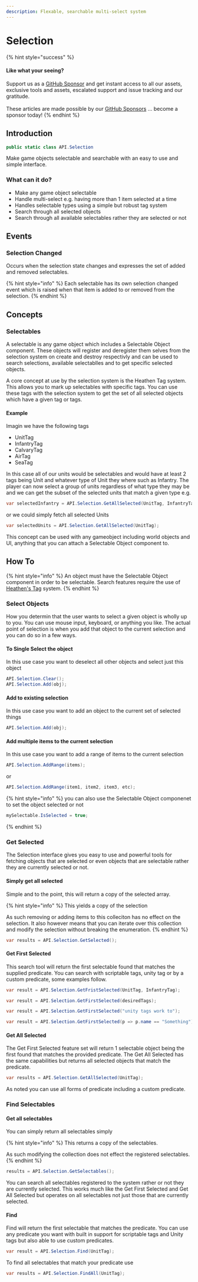 ```yaml
---
description: Flexable, searchable multi-select system
---
```


# Selection

{% hint style="success" %}
#### Like what your seeing?

Support us as a [GitHub Sponsor](../../../where-to-buy/become-a-sponsor.md) and get instant access to all our assets, exclusive tools and assets, escalated support and issue tracking and our gratitude.\
\
These articles are made possible by our [GitHub Sponsors](../../../where-to-buy/become-a-sponsor.md) ... become a sponsor today!
{% endhint %}

## Introduction

```csharp
public static class API.Selection
```

Make game objects selectable and searchable with an easy to use and simple interface.

### What can it do?

* Make any game object selectable
* Handle multi-select e.g. having more than 1 item selected at a time
* Handles selectable types using a simple but robust tag system
* Search through all selected objects
* Search through all available selectables rather they are selected or not&#x20;

## Events

### Selection Changed

Occurs when the selection state changes and expresses the set of added and removed selectables.

{% hint style="info" %}
Each selectable has its own selection changed event which is raised when that item is added to or removed from the selection.
{% endhint %}

## Concepts

### Selectables

A selectable is any game object which includes a Selectable Object component. These objects will register and deregister them selves from the selection system on create and destroy respectivly and can be used to search selections, available selectablles and to get specific selected objects.

A core concept at use by the selection system is the Heathen Tag system. This allows you to mark up selectables with specific tags. You can use these tags with the selection system to get the set of all selected objects which have a given tag or tags.

#### Example

Imagin we have the following tags

* UnitTag
* InfantryTag
* CalvaryTag
* AirTag
* SeaTag

In this case all of our units would be selectables and would have at least 2 tags being Unit and whatever type of Unit they where such as Infantry. The player can now select a group of units regardless of what type they may be and we can get the subset of the selected units that match a given type e.g.&#x20;

```csharp
var selectedInfantry = API.Selection.GetAllSelected(UnitTag, InfantryTag);
```

or we could simply fetch all selected Units

```csharp
var selectedUnits = API.Selection.GetAllSelected(UnitTag);
```

This concept can be used with any gameobject including world objects and UI, anything that you can attach a Selectable Object component to.

## How To

{% hint style="info" %}
An object must have the Selectable Object component in order to be selectable. Search features require the use of [Heathen's Tag](../../../assets/system-core/scriptable-tags.md) system.
{% endhint %}

### Select Objects

How you determin that the user wants to select a given object is wholly up to you. You can use mouse input, keyboard, or anything you like. The actual point of selection is when you add that object to the current selection and you can do so in a few ways.

#### To Single Select the object

In this use case you want to deselect all other objects and select just this object

```csharp
API.Selection.Clear();
API.Selection.Add(obj);
```

#### Add to existing selection

In this use case you want to add an object to the current set of selected things

```csharp
API.Selection.Add(obj);
```

#### Add multiple items to the current selection

In this use case you want to add a range of items to the current selection

```csharp
API.Selection.AddRange(items);
```

or

```csharp
API.Selection.AddRange(item1, item2, item3, etc);
```

{% hint style="info" %}
you can also use the Selectable Object componenet to set the object selected or not

```csharp
mySelectable.IsSelected = true;
```
{% endhint %}

### Get Selected

The Selection interface gives you easy to use and powerful tools for fetching objects that are selected or even objects that are selectable rather they are currently selected or not.

#### Simply get all selected

Simple and to the point, this will return a copy of the selected array.

{% hint style="info" %}
This yields a copy of the selection

As such removing or adding items to this colleciton has no effect on the selection. It also however means that you can iterate over this collection and modify the selection without breaking the enumeration.
{% endhint %}

```csharp
var results = API.Selection.GetSelected();
```

#### Get First Selected

This search tool will return the first selectable found that matches the supplied predicate. You can search with scriptable tags, unity tag or by a custom predicate, some examples follow.

```csharp
var result = API.Selection.GetFristSelected(UnitTag, InfantryTag);
```

```csharp
var result = API.Selection.GetFirstSelected(desiredTags);
```

```csharp
var result = API.Selection.GetFirstSelected("unity tags work to");
```

```csharp
var result = API.Selection.GetFirstSelected(p => p.name == "Something");
```

#### Get All Selected

The Get First Selected feature set will return 1 selectable object being the first found that matches the provided predicate. The Get All Selected has the same capabilities but returns all selected objects that match the predicate.

```csharp
var results = API.Selection.GetAllSelected(UnitTag);
```

As noted you can use all forms of predicate including a custom predicate.

### Find Selectables

#### Get all selectables

You can simply return all selectables simply

{% hint style="info" %}
This returns a copy of the selectables.&#x20;

As such modifying the collection does not effect the registered selectables.
{% endhint %}

```csharp
results = API.Selection.GetSelectables();
```

You can search all selectables registered to the system rather or not they are currently selected. This works much like the Get First Selected and Get All Selected but operates on all selectables not just those that are currently selected.

#### Find

Find will return the first selectable that matches the predicate. You can use any predicate you want with built in support for scriptable tags and Unity tags but also able to use custom predicates.

```csharp
var result = API.Selection.Find(UnitTag);
```

To find all selectables that match your predicate use

```csharp
var results = API.Selection.FindAll(UnitTag);
```

